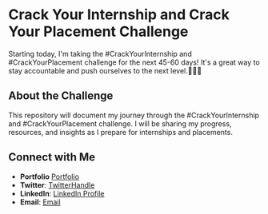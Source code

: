 # Crack Your Internship and Crack Your Placement Challenge

Starting today, I'm taking the #CrackYourInternship and #CrackYourPlacement challenge for the next 45-60 days! It's a great way to stay accountable and push ourselves to the next level.👨‍💻👾 

## About the Challenge

This repository will document my journey through the #CrackYourInternship and #CrackYourPlacement challenge. I will be sharing my progress, resources, and insights as I prepare for internships and placements.

## Connect with Me

- **Portfolio** [Portfolio](https://hs918131.vercel.app/)
- **Twitter**: [TwitterHandle](https://x.com/hs918131)
- **LinkedIn**: [LinkedIn Profile](https://www.linkedin.com/in/hs918131/)
- **Email**: [Email](mailto:hs918131@gmail.com)
